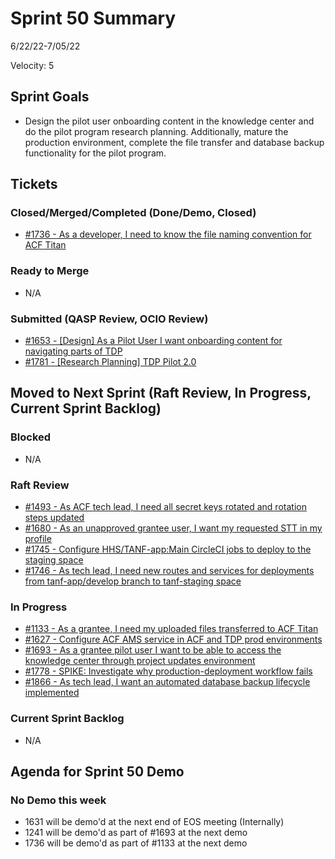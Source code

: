 # Sprint 50 Summary
6/22/22-7/05/22

Velocity: 5
## Sprint Goals
* Design the pilot user onboarding content in the knowledge center and do the pilot program research planning. Additionally, mature the production environment, complete the file transfer and database backup functionality for the pilot program.
 

## Tickets
### Closed/Merged/Completed (Done/Demo, Closed)
* [#1736 - As a developer, I need to know the file naming convention for ACF Titan](https://github.com/raft-tech/TANF-app/issues/1736)

### Ready to Merge
* N/A

### Submitted (QASP Review, OCIO Review)
* [#1653 - [Design] As a Pilot User I want onboarding content for navigating parts of TDP](https://github.com/raft-tech/TANF-app/issues/1653)
* [#1781 - [Research Planning] TDP Pilot 2.0](https://github.com/raft-tech/TANF-app/issues/1781)

## Moved to Next Sprint (Raft Review, In Progress, Current Sprint Backlog)

### Blocked
* N/A
### Raft Review
* [#1493 - As ACF tech lead, I need all secret keys rotated and rotation steps updated](https://github.com/raft-tech/TANF-app/issues/1493)
* [#1680 - As an unapproved grantee user, I want my requested STT in my profile](https://github.com/raft-tech/TANF-app/issues/1680)
* [#1745 - Configure HHS/TANF-app:Main CircleCI jobs to deploy to the staging space](https://github.com/raft-tech/TANF-app/issues/1745)
* [#1746 - As tech lead, I need new routes and services for deployments from tanf-app/develop branch to tanf-staging space](https://github.com/raft-tech/TANF-app/issues/1746)
### In Progress
* [#1133 - As a grantee, I need my uploaded files transferred to ACF Titan](https://github.com/raft-tech/TANF-app/issues/1133)
* [#1627 - Configure ACF AMS service in ACF and TDP prod environments](https://github.com/raft-tech/TANF-app/issues/1627)
* [#1693 - As a grantee pilot user I want to be able to access the knowledge center through project updates environment](https://github.com/raft-tech/TANF-app/issues/1693)
* [#1778 - SPIKE: Investigate why production-deployment workflow fails](https://github.com/raft-tech/TANF-app/issues/1778)
* [#1866 - As tech lead, I want an automated database backup lifecycle implemented](https://github.com/raft-tech/TANF-app/issues/1866)
### Current Sprint Backlog
* N/A
## Agenda for Sprint 50 Demo
### No Demo this week
* 1631 will be demo'd at the next end of EOS meeting (Internally)
* 1241 will be demo'd as part of #1693 at the next demo
* 1736 will be demo'd as part of #1133 at the next demo
